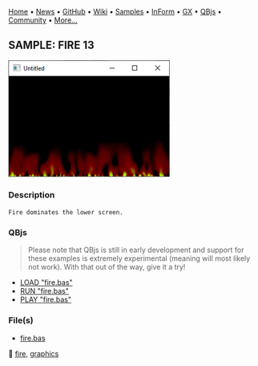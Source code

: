 [Home](https://qb64.com) • [News](../../news.md) • [GitHub](https://github.com/QB64Official/qb64) • [Wiki](https://github.com/QB64Official/qb64/wiki) • [Samples](../../samples.md) • [InForm](../../inform.md) • [GX](../../gx.md) • [QBjs](../../qbjs.md) • [Community](../../community.md) • [More...](../../more.md)

## SAMPLE: FIRE 13

![screenshot.png](img/screenshot.png)

### Description

```text
Fire dominates the lower screen.
```

### QBjs

> Please note that QBjs is still in early development and support for these examples is extremely experimental (meaning will most likely not work). With that out of the way, give it a try!

* [LOAD "fire.bas"](https://v6p9d9t4.ssl.hwcdn.net/html/6029471/index.html?src=https://qb64.com/samples/fire-13/src/fire.bas)
* [RUN "fire.bas"](https://v6p9d9t4.ssl.hwcdn.net/html/6029471/index.html?mode=auto&src=https://qb64.com/samples/fire-13/src/fire.bas)
* [PLAY "fire.bas"](https://v6p9d9t4.ssl.hwcdn.net/html/6029471/index.html?mode=play&src=https://qb64.com/samples/fire-13/src/fire.bas)

### File(s)

* [fire.bas](src/fire.bas)

🔗 [fire](../fire.md), [graphics](../graphics.md)
